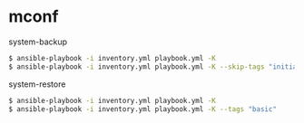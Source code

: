 # mconf

system-backup
```bash
$ ansible-playbook -i inventory.yml playbook.yml -K
$ ansible-playbook -i inventory.yml playbook.yml -K --skip-tags "initialize"
```

system-restore
```bash
$ ansible-playbook -i inventory.yml playbook.yml -K
$ ansible-playbook -i inventory.yml playbook.yml -K --tags "basic"
```
